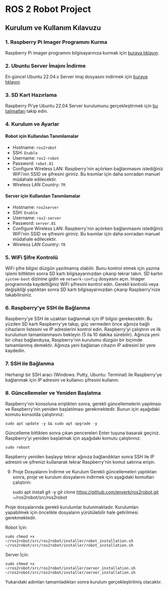 # ROS 2 Robot Project

## Kurulum ve Kullanım Kılavuzu

### 1. Raspberry Pi Imager Programını Kurma
Raspberry Pi imager programını bilgisayarınıza kurmak için [buraya tıklayın](https://www.raspberrypi.com/software/).

### 2. Ubuntu Server İmajını İndirme
En güncel Ubuntu 22.04.x Server imaj dosyasını indirmek için [buraya tıklayın](https://cdimage.ubuntu.com/releases/).

### 3. SD Kart Hazırlama
Raspberry Pi'ye Ubuntu 22.04 Server kurulumunu gerçekleştirmek için [bu talimatları](https://ubuntu.com/tutorials/how-to-install-ubuntu-on-your-raspberry-pi#2-prepare-the-sd-card) takip edin.

### 4. Kurulum ve Ayarlar

#### Robot için Kullanılan Tanımlamalar
- Hostname: `ros2robot`
- SSH: `Enable`
- Username: `ros2-robot`
- Password: `robot.81`
- Configure Wireless LAN: Raspberry'nin açılırken bağlanmasını istediğiniz WiFi'nin SSID ve şifresini giriniz. Bu kısımlar için daha sonradan manuel müdahale edilecektir.
- Wireless LAN Country: `TR`

#### Server için Kullanılan Tanımlamalar
- Hostname: `ros2server`
- SSH: `Enable`
- Username: `ros2-server`
- Password: `server.81`
- Configure Wireless LAN: Raspberry'nin açılırken bağlanmasını istediğiniz WiFi'nin SSID ve şifresini giriniz. Bu kısımlar için daha sonradan manuel müdahale edilecektir.
- Wireless LAN Country: `TR`

### 5. WiFi Şifre Kontrolü
WiFi şifre bilgisi düzgün yazılmamış olabilir. Bunu kontrol etmek için yazma işlemi bittikten sonra SD kartı bilgisayarınızdan çıkarıp tekrar takın. SD kartın `system-boot` dizinine gidin ve `network-config` dosyasını açın. Imager programında kaydettiğiniz WiFi şifresini kontrol edin. Gerekli kontrolü veya değişikliği yaptıktan sonra SD kartı bilgisayarınızdan çıkarıp Raspberry'nize takabilirsiniz.

### 6. Raspberry'ye SSH ile Bağlanma
Raspberry'ye SSH ile uzaktan bağlanmak için IP bilgisi gerekecektir. Bu yüzden SD kartı Raspberry'ye takıp, güç vermeden önce ağınıza bağlı cihazların listesini ve IP adreslerini kontrol edin. Raspberry'yi çalıştırın ve ilk kurulumun tamamlanmasını bekleyin (5 ila 10 dakika sürebilir). Ağınıza yeni bir cihaz bağlandıysa, Raspberry'nin kurulumu düzgün bir biçimde tamamlanmış demektir. Ağınıza yeni bağlanan cihazın IP adresini bir yere kaydedin.

### 7. SSH ile Bağlanma
Herhangi bir SSH aracı (Windows: Putty, Ubuntu: Terminal) ile Raspberry'ye bağlanmak için IP adresini ve kullanıcı şifresini kullanın.

### 8. Güncellemeler ve Yeniden Başlatma
Raspberry'nin konsoluna eriştikten sonra, gerekli güncellemelerin yapılması ve Raspberry'nin yeniden başlatılması gerekmektedir. Bunun için aşağıdaki komutu konsolda çalıştırınız:

    sudo apt update -y && sudo apt upgrade -y

Güncelleme bittikten sonra çıkan pencereleri Enter tuşuna basarak geçiniz. Raspberry'yi yeniden başlatmak için aşağıdaki komutu çalıştırınız:

    sudo reboot

Raspberry yeniden başlayıp tekrar ağınıza bağlandıktan sonra SSH ile IP adresini ve şifrenizi kullanarak tekrar Raspberry'nin komut satırına erişin.

9. Proje Dosyalarını İndirme ve Kurulum
Gerekli güncellemeleri yaptıktan sonra, proje ve kurulum dosyalarını indirmek için aşağıdaki komutları çalıştırın:

    sudo apt install git -y 
        git clone https://github.com/enverk/ros2robot.git ~/ros2robot/src/ros2robot

Proje dosyalarında gerekli kurulumlar bulunmaktadır. Kurulumları yapabilmek için öncelikle dosyaların yürütülebilir hale getirilmesi gerekmektedir.

Robot İçin:

    sudo chmod +x ~/ros2robot/src/ros2robot/installer/robot_installation.sh
    ~/ros2robot/src/ros2robot/installer/robot_installation.sh

Server İçin:

    sudo chmod +x ~/ros2robot/src/ros2robot/installer/server_installation.sh
    ~/ros2robot/src/ros2robot/installer/server_installation.sh

Yukarıdaki adımları tamamladıktan sonra kurulum gerçekleştirilmiş olacaktır.
